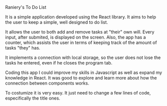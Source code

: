 Raniery's To Do List

It is a simple application developed using the React library. It aims to help the user to keep a simple, well designed to do list.

It allows the user to both add and remove tasks at "their" own will. Every input, after submited, is displayed on the screen. Also, the app has a counter, which assists the user in terms of keeping track of the amount of tasks "they" has. 

It implements a connection with local storage, so the user does not lose the tasks he entered, even if he closes the program tab. 

Coding this app I could improve my skills in Javascript as well as expand my knowledge in React. It was good to explore and learn more about how the connection between components works.

To costumize it is very easy. It just need to change a few lines of code, especifically the title ones.